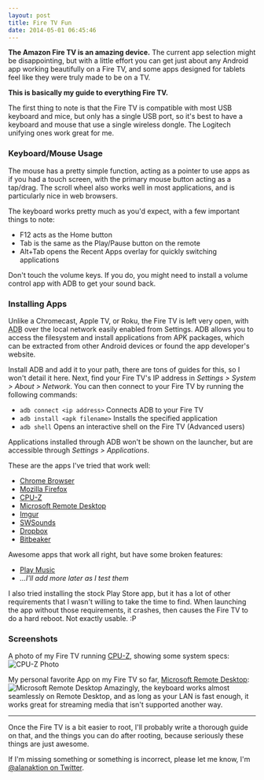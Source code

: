 ```yaml
---
layout: post
title: Fire TV Fun
date: 2014-05-01 06:45:46
---
```

**The Amazon Fire TV is an amazing device.**  The current app selection might be disappointing, but with a little effort you can get just about any Android app working beautifully on a Fire TV, and some apps designed for tablets feel like they were truly made to be on a TV.

**This is basically my guide to everything Fire TV.**

The first thing to note is that the Fire TV is compatible with most USB keyboard and mice, but only has a single USB port, so it's best to have a keyboard and mouse that use a single wireless dongle. The Logitech unifying ones work great for me.

### Keyboard/Mouse Usage

The mouse has a pretty simple function, acting as a pointer to use apps as if you had a touch screen, with the primary mouse button acting as a tap/drag. The scroll wheel also works well in most applications, and is particularly nice in web browsers.

The keyboard works pretty much as you'd expect, with a few important things to note:

* F12 acts as the Home button
* Tab is the same as the Play/Pause button on the remote
* Alt+Tab opens the Recent Apps overlay for quickly switching applications

Don't touch the volume keys. If you do, you might need to install a volume control app with ADB to get your sound back.

### Installing Apps

Unlike a Chromecast, Apple TV, or Roku, the Fire TV is left very open, with <abbr title="Android Debug Bridge">ADB</abbr> over the local network easily enabled from Settings.  ADB allows you to access the filesystem and install applications from APK packages, which can be extracted from other Android devices or found the app developer's website.

Install ADB and add it to your path, there are tons of guides for this, so I won't detail it here. Next, find your Fire TV's IP address in *Settings > System > About > Network*. You can then connect to your Fire TV by running the following commands:

* `adb connect <ip address>` Connects ADB to your Fire TV
* `adb install <apk filename>` Installs the specified application
* `adb shell` Opens an interactive shell on the Fire TV (Advanced users)

Applications installed through ADB won't be shown on the launcher, but are accessible through *Settings > Applications*.

These are the apps I've tried that work well:

* [Chrome Browser](https://play.google.com/store/apps/details?id=com.android.chrome)
* [Mozilla Firefox](https://play.google.com/store/apps/details?id=org.mozilla.firefox)
* [CPU-Z](https://play.google.com/store/apps/details?id=com.cpuid.cpu_z)
* [Microsoft Remote Desktop](https://play.google.com/store/apps/details?id=com.microsoft.rdc.android)
* [Imgur](https://play.google.com/store/apps/details?id=com.imgur.mobile)
* [SWSounds](https://play.google.com/store/apps/details?id=com.spriton.swsounds)
* [Dropbox](http://www.dropbox.com/android)
* [Bitbeaker](https://play.google.com/store/apps/details?id=com.saibotd.bitbeaker)

Awesome apps that work all right, but have some broken features:

* [Play Music](https://play.google.com/store/apps/details?id=com.google.android.music)
* *...I'll add more later as I test them*

I also tried installing the stock Play Store app, but it has a lot of other requirements that I wasn't willing to take the time to find. When launching the app without those requirements, it crashes, then causes the Fire TV to do a hard reboot. Not exactly usable. :P

### Screenshots

A photo of my Fire TV running [CPU-Z](https://play.google.com/store/apps/details?id=com.cpuid.cpu_z), showing some system specs:
![CPU-Z Photo](//phpizza.com/~alan/blog-img/2014_04_30_21_34_51s.jpg)

My personal favorite App on my Fire TV so far, [Microsoft Remote Desktop](https://play.google.com/store/apps/details?id=com.microsoft.rdc.android):
![Microsoft Remote Desktop](//phpizza.com/~alan/blog-img/2014_04_30_21_41_17s.jpg)
Amazingly, the keyboard works almost seamlessly on Remote Desktop, and as long as your LAN is fast enough, it works great for streaming media that isn't supported another way.

----

Once the Fire TV is a bit easier to root, I'll probably write a thorough guide on that, and the things you can do after rooting, because seriously these things are just awesome.

If I'm missing something or something is incorrect, please let me know, I'm [@alanaktion on Twitter](https://twitter.com/alanaktion).
